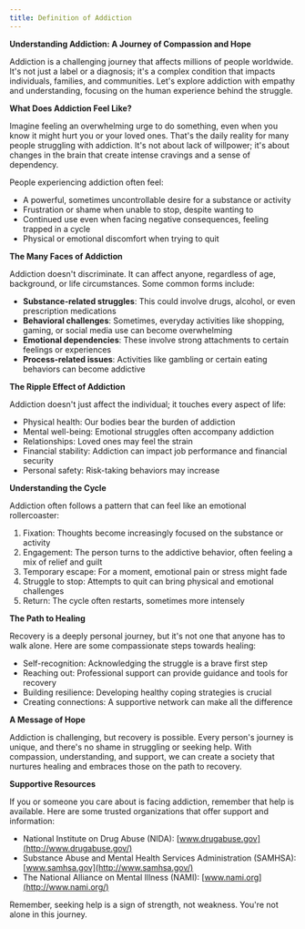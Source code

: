 ```yaml
---
title: Definition of Addiction
---
```


**Understanding Addiction: A Journey of Compassion and Hope**

Addiction is a challenging journey that affects millions of people worldwide. It's not just a label or a diagnosis; it's a complex condition that impacts individuals, families, and communities. Let's explore addiction with empathy and understanding, focusing on the human experience behind the struggle.

**What Does Addiction Feel Like?**

Imagine feeling an overwhelming urge to do something, even when you know it might hurt you or your loved ones. That's the daily reality for many people struggling with addiction. It's not about lack of willpower; it's about changes in the brain that create intense cravings and a sense of dependency.

People experiencing addiction often feel:

- A powerful, sometimes uncontrollable desire for a substance or activity
- Frustration or shame when unable to stop, despite wanting to
- Continued use even when facing negative consequences, feeling trapped in a cycle
- Physical or emotional discomfort when trying to quit

**The Many Faces of Addiction**

Addiction doesn't discriminate. It can affect anyone, regardless of age, background, or life circumstances. Some common forms include:

- **Substance-related struggles**: This could involve drugs, alcohol, or even prescription medications
- **Behavioral challenges**: Sometimes, everyday activities like shopping, gaming, or social media use can become overwhelming
- **Emotional dependencies**: These involve strong attachments to certain feelings or experiences
- **Process-related issues**: Activities like gambling or certain eating behaviors can become addictive

**The Ripple Effect of Addiction**

Addiction doesn't just affect the individual; it touches every aspect of life:

- Physical health: Our bodies bear the burden of addiction
- Mental well-being: Emotional struggles often accompany addiction
- Relationships: Loved ones may feel the strain
- Financial stability: Addiction can impact job performance and financial security
- Personal safety: Risk-taking behaviors may increase

**Understanding the Cycle**

Addiction often follows a pattern that can feel like an emotional rollercoaster:

1. Fixation: Thoughts become increasingly focused on the substance or activity
2. Engagement: The person turns to the addictive behavior, often feeling a mix of relief and guilt
3. Temporary escape: For a moment, emotional pain or stress might fade
4. Struggle to stop: Attempts to quit can bring physical and emotional challenges
5. Return: The cycle often restarts, sometimes more intensely

**The Path to Healing**

Recovery is a deeply personal journey, but it's not one that anyone has to walk alone. Here are some compassionate steps towards healing:

- Self-recognition: Acknowledging the struggle is a brave first step
- Reaching out: Professional support can provide guidance and tools for recovery
- Building resilience: Developing healthy coping strategies is crucial
- Creating connections: A supportive network can make all the difference

**A Message of Hope**

Addiction is challenging, but recovery is possible. Every person's journey is unique, and there's no shame in struggling or seeking help. With compassion, understanding, and support, we can create a society that nurtures healing and embraces those on the path to recovery.

**Supportive Resources**

If you or someone you care about is facing addiction, remember that help is available. Here are some trusted organizations that offer support and information:

- National Institute on Drug Abuse (NIDA): [www.drugabuse.gov](http://www.drugabuse.gov/)
- Substance Abuse and Mental Health Services Administration (SAMHSA): [www.samhsa.gov](http://www.samhsa.gov/)
- The National Alliance on Mental Illness (NAMI): [www.nami.org](http://www.nami.org/)

Remember, seeking help is a sign of strength, not weakness. You're not alone in this journey.
